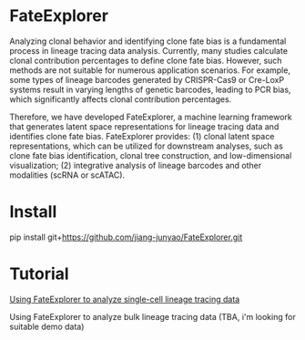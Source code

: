 # FateExplorer
Analyzing clonal behavior and identifying clone fate bias is a fundamental process in lineage tracing data analysis. Currently, many studies calculate clonal contribution percentages to define clone fate bias. However, such methods are not suitable for numerous application scenarios. For example, some types of lineage barcodes generated by CRISPR-Cas9 or Cre-LoxP systems result in varying lengths of genetic barcodes, leading to PCR bias, which significantly affects clonal contribution percentages.

Therefore, we have developed FateExplorer, a machine learning framework that generates latent space representations for lineage tracing data and identifies clone fate bias. FateExplorer provides: (1) clonal latent space representations, which can be utilized for downstream analyses, such as clone fate bias identification, clonal tree construction, and low-dimensional visualization; (2) integrative analysis of lineage barcodes and other modalities (scRNA or scATAC).

# Install
pip install git+https://github.com/jiang-junyao/FateExplorer.git

# Tutorial
[Using FateExplorer to analyze single-cell lineage tracing data](https://jiang-junyao.github.io/FateExplorer/sclt_larry_example) 

Using FateExplorer to analyze bulk lineage tracing data (TBA, i'm looking for suitable demo data)
